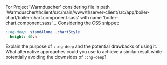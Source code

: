 For Project 'Warmduscher' considering file in path 'Warmduscher/thclient/src/main/www/thserver-client/src/app/boiler-chart/boiler-chart.component.sass' with name 'boiler-chart.component.sass'... 
Considering the CSS snippet: 
```sass
::ng-deep .standAlone .chartStyle
  height: 40vh
```
Explain the purpose of `::ng-deep` and the potential drawbacks of using it. What alternative approaches could you use to achieve a similar result while potentially avoiding the downsides of `::ng-deep`?